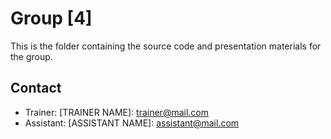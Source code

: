 # Group [4]

This is the folder containing the source code and presentation materials for the group.

## Contact

- Trainer: [TRAINER NAME]: trainer@mail.com
- Assistant: [ASSISTANT NAME]: assistant@mail.com
